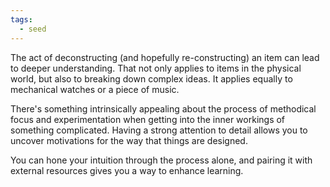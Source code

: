 ```yaml
---
tags:
  - seed
---
```

The act of deconstructing (and hopefully re-constructing) an item can lead to deeper understanding. That not only applies to items in the physical world, but also to breaking down complex ideas. It applies equally to mechanical watches or a piece of music.

There's something intrinsically appealing about the process of methodical focus and experimentation when getting into the inner workings of something complicated. Having a strong attention to detail allows you to uncover motivations for the way that things are designed.

You can hone your intuition through the process alone, and pairing it with external resources gives you a way to enhance learning.